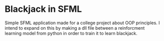 # Blackjack in SFML

Simple SFML application made for a college project about OOP principles. I intend to expand on this by making a dll file between a reinforcment learning model from python in order to train it to learn blackjack. 

